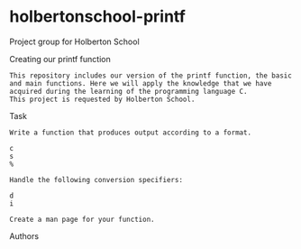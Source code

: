 # holbertonschool-printf
Project group for Holberton School

Creating our printf function

    This repository includes our version of the printf function, the basic and main functions. Here we will apply the knowledge that we have acquired during the learning of the programming language C.
    This project is requested by Holberton School.


Task

    Write a function that produces output according to a format.

    c
    s
    %

    Handle the following conversion specifiers:

    d
    i

    Create a man page for your function.


Authors
